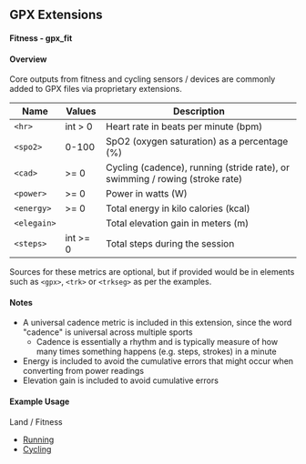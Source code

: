 ## GPX Extensions

#### Fitness - gpx_fit

#### Overview

Core outputs from fitness and cycling sensors / devices are commonly added to GPX files via proprietary extensions.

| Name        | Values   | Description                                                  |
| ----------- | -------- | ------------------------------------------------------------ |
| `<hr>`      | int > 0  | Heart rate in beats per minute (bpm)                         |
| `<spo2>`    | 0-100    | SpO2 (oxygen saturation) as a percentage (%)                 |
| `<cad>`     | >= 0     | Cycling (cadence), running (stride rate), or swimming / rowing (stroke rate) |
| `<power>`   | >= 0     | Power in watts (W)                                           |
| `<energy>`  | >= 0     | Total energy in kilo calories (kcal)                         |
| `<elegain>` |          | Total elevation gain in meters (m)                           |
| `<steps>`   | int >= 0 | Total steps during the session                               |

Sources for these metrics are optional, but if provided would be in elements such as `<gpx>`, `<trk>` or `<trkseg>` as per the examples.



#### Notes

- A universal cadence metric is included in this extension, since the word "cadence" is universal across multiple sports
  - Cadence is essentially a rhythm and is typically measure of how many times something happens (e.g. steps, strokes) in a minute
- Energy is included to avoid the cumulative errors that might occur when converting from power readings
- Elevation gain is included to avoid cumulative errors



#### Example Usage

Land / Fitness

- [Running](../examples/fit/running.md)
- [Cycling](../examples/fit/cycling.md)

